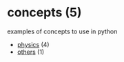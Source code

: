 # concepts (5)
examples of concepts to use in python

+ [physics](physics/README.md) (4)
+ [others](others/README.md) (1)
